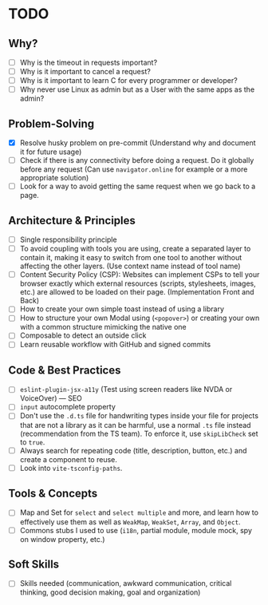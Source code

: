# TODO

## Why?

- [ ] Why is the timeout in requests important?
- [ ] Why is it important to cancel a request?
- [ ] Why is it important to learn C for every programmer or developer?
- [ ] Why never use Linux as admin but as a User with the same apps as the admin?

## Problem-Solving

- [x] Resolve husky problem on pre-commit (Understand why and document it for future usage)
- [ ] Check if there is any connectivity before doing a request. Do it globally before any request (Can use `navigator.online` for example or a more appropriate solution)
- [ ] Look for a way to avoid getting the same request when we go back to a page.

## Architecture & Principles

- [ ] Single responsibility principle
- [ ] To avoid coupling with tools you are using, create a separated layer to contain it, making it easy to switch from one tool to another without affecting the other layers. (Use context name instead of tool name)
- [ ] Content Security Policy (CSP): Websites can implement CSPs to tell your browser exactly which external resources (scripts, stylesheets, images, etc.) are allowed to be loaded on their page. (Implementation Front and Back)
- [ ] How to create your own simple toast instead of using a library
- [ ] How to structure your own Modal using (`<popover>`) or creating your own with a common structure mimicking the native one
- [ ] Composable to detect an outside click
- [ ] Learn reusable workflow with GitHub and signed commits

## Code & Best Practices

- [ ] `eslint-plugin-jsx-a11y` (Test using screen readers like NVDA or VoiceOver) — SEO
- [ ] `input` autocomplete property
- [ ] Don't use the `.d.ts` file for handwriting types inside your file for projects that are not a library as it can be harmful, use a normal `.ts` file instead (recommendation from the TS team). To enforce it, use `skipLibCheck` set to `true`.
- [ ] Always search for repeating code (title, description, button, etc.) and create a component to reuse.
- [ ] Look into `vite-tsconfig-paths`.

## Tools & Concepts

- [ ] Map and Set for `select` and `select multiple` and more, and learn how to effectively use them as well as `WeakMap`, `WeakSet`, `Array`, and `Object`.
- [ ] Commons stubs I used to use (`i18n`, partial module, module mock, spy on window property, etc.)

## Soft Skills

- [ ] Skills needed (communication, awkward communication, critical thinking, good decision making, goal and organization)
